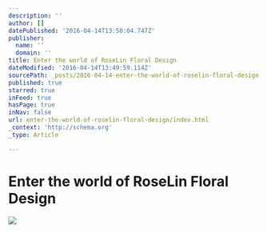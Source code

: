 ```yaml
---
description: ''
author: []
datePublished: '2016-04-14T13:50:04.747Z'
publisher:
  name: ''
  domain: ''
title: Enter the world of RoseLin Floral Design
dateModified: '2016-04-14T13:49:59.114Z'
sourcePath: _posts/2016-04-14-enter-the-world-of-roselin-floral-design.md
published: true
starred: true
inFeed: true
hasPage: true
inNav: false
url: enter-the-world-of-roselin-floral-design/index.html
_context: 'http://schema.org'
_type: Article

---
```

# Enter the world of RoseLin Floral Design
![](https://the-grid-user-content.s3-us-west-2.amazonaws.com/f717a071-3056-4b33-806b-f74616330196.png)